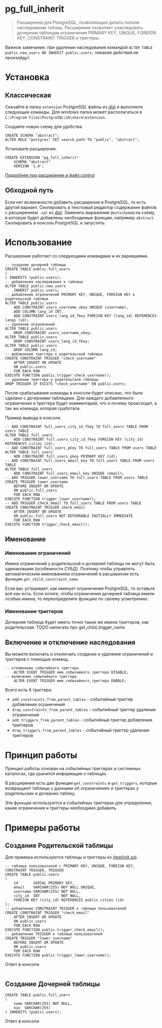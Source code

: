 # pg_full_inherit

> Расширение для PostgreSQL, позволяющее делать полное наследование таблиц.
> Расширение позволяет унаследовать дочерним таблицам ограничения
> PRIMARY KEY, UNIQUE, FOREIGN KEY, CONSTRAINT TRIGGER и триггеры.

Важное замечание: при удалении наследования командой
`ALTER TABLE public.new_users NO INHERIT public.users;`
никакие действия не произойдут.

# Установка

## Классическая

Скачайте в папку `extension` PostgreSQL файлы из [dist](./dist)
и выполните следующие команды. Для windows папка может располагаться в
`C:\Program Files\PostgreSQL\16\share\extension`.

Создайте новую схему для удобства.

```postgresql
CREATE SCHEMA "abstract";
ALTER ROLE "postgres" SET search_path TO "public", "abstract";
```

Установите расширение.

```postgresql
CREATE EXTENSION "pg_full_inherit"
    SCHEMA "abstract"
    VERSION '1.0';
```

[Подробнее про расширение и файл control](https://postgrespro.ru/docs/postgresql/current/extend-extensions)

## Обходной путь

Если нет возможности добавить расширение в PostgreSQL, то есть другой вариант.
Скопировать в текстовый редактор содержание файлов с расширением `.sql`
из [dist](./dist). Заменить выражение `@extschema@` на схему,
в которую будет добавлены необходимые функции, например `abstract`.
Скопировать в консоль PostgreSQL и запустить.

# Использование

Расширение работает со следующими командами и их вариациями.

```postgresql
-- создание дочерней таблицы
CREATE TABLE public.full_users
(
) INHERITS (public.users);
-- добавления наследования к таблице 
ALTER TABLE public.new_users
    INHERIT public.users;
-- добавление ограничений PRIMARY KEY, UNIQUE, FOREIGN KEY к родительской таблице
ALTER TABLE public.users
    ADD CONSTRAINT users_username_ukey UNIQUE (username),
    ADD COLUMN lang_id INT,
    ADD CONSTRAINT users_lang_id_fkey FOREIGN KEY (lang_id) REFERENCES langs (id);
-- удаление ограничений
ALTER TABLE public.users
    DROP CONSTRAINT users_username_ukey;
ALTER TABLE public.users
    DROP CONSTRAINT users_lang_id_fkey;
ALTER TABLE public.users
    DROP COLUMN lang_id;
-- добавление триггера к родительской таблице
CREATE CONSTRAINT TRIGGER "check_username"
    AFTER INSERT OR UPDATE
    ON public.users
    FOR EACH ROW
EXECUTE FUNCTION public.trigger_check_username();
-- удаление триггера у родительской таблицы
DROP TRIGGER IF EXISTS "check_username" ON public.users;
```

После срабатывания команды в консоли будет описано, что было сделано
с дочерними таблицами. Для каждого добавленного ограничения и триггера
будет комментарий, что и почему происходит, а так же команда, которая сработала.

Пример вывода в консоли.

```postgresql
-- ADD CONSTRAINT full_users_city_id_fkey TO full_users TABLE FROM users TABLE
ALTER TABLE full_users
    ADD CONSTRAINT full_users_city_id_fkey FOREIGN KEY (city_id) REFERENCES cities (id);
-- ADD CONSTRAINT full_users_pkey TO full_users TABLE FROM users TABLE
ALTER TABLE full_users
    ADD CONSTRAINT full_users_pkey PRIMARY KEY (id);
-- ADD CONSTRAINT full_users_email_key TO full_users TABLE FROM users TABLE
ALTER TABLE full_users
    ADD CONSTRAINT full_users_email_key UNIQUE (email);
-- ADD TRIGGER lower_username TO full_users TABLE FROM users TABLE
CREATE TRIGGER lower_username
    BEFORE INSERT OR UPDATE
    ON public.full_users
    FOR EACH ROW
EXECUTE FUNCTION trigger_lower_username();
-- ADD TRIGGER check_email TO full_users TABLE FROM users TABLE
CREATE CONSTRAINT TRIGGER check_email
    AFTER INSERT OR UPDATE
    ON public.full_users NOT DEFERRABLE INITIALLY IMMEDIATE
    FOR EACH ROW
EXECUTE FUNCTION trigger_check_email();
```

## Именование

### Именование ограничений

Имена ограничений у родительской и дочерней таблицы не могут быть одинаковыми
(особенности СУБД). Поэтому чтобы управлять автоматическим именованием ограничений
в расширении есть функция `get_child_constraint_name`.

Если вас устраивает, как именует ограничения PostgreSQL, то оставьте всё как есть.
Если хотите, чтобы ограничения дочерней таблица имели особые имена,
то переопределите функцию по своему усмотрению.

### Именование триггеров

Дочерняя таблица будет иметь точно такие же имена триггеров, как родительская.
TODO написать про get_child_trigger_name

## Включение и отключение наследования

Вы можете включать и отключать создание и удаление ограничений и триггеров
с помощью команд.

```postgresql
-- отключение событийного триггера
    ALTER EVENT TRIGGER имя_событийного_триггера DISABLE;
-- включение событийного триггера
    ALTER EVENT TRIGGER имя_событийного_триггера ENABLE;
```

Всего есть 4 триггера:

- `add_constraints_from_parent_tables` - событийный триггер добавления ограничений
- `drop_constraints_from_parent_tables` - событийный триггер удаления ограничений
- `add_triggers_from_parent_tables` - событийный триггер добавления триггеров
- `drop_triggers_from_parent_tables` - событийный триггер удаления триггеров

# Принцип работы

Принцип работы основан на событийных триггерах и системных каталогах,
где хранится информация о таблицах.

В расширении есть две функции `get_constraints` и `get_triggers`,
которые возвращают таблицы с данными об ограничениях и триггерах
у родительских и дочерних таблиц.

Эти функции используются в событийных триггерах для определения,
какие ограничения и триггеры необходимо добавить.

# Примеры работы

## Создание Родительской таблицы

Для примера используются таблицы и триггеры из [/test/init.sql](/test/init.sql).

```postgresql
-- таблица пользователей с PRIMARY KEY, UNIQUE, FOREIGN KEY, CONSTRAINT TRIGGER, TRIGGER
CREATE TABLE public.users
(
    id       SERIAL PRIMARY KEY,
    email    VARCHAR(255) NOT NULL UNIQUE,
    username VARCHAR(255) NOT NULL,
    city_id  INT          NOT NULL,
    FOREIGN KEY (city_id) REFERENCES public.cities (id)
);
-- добавление CONSTRAINT TRIGGER к таблице пользователей
CREATE CONSTRAINT TRIGGER "check_email"
    AFTER INSERT OR UPDATE
    ON public.users
    FOR EACH ROW
EXECUTE FUNCTION public.trigger_check_email();
-- добавление TRIGGER к таблице пользователей
CREATE TRIGGER "lower_username"
    BEFORE INSERT OR UPDATE
    ON public.users
    FOR EACH ROW
EXECUTE FUNCTION public.trigger_lower_username();
```

Ответ в консоли

```postgresql
```

## Создание Дочерней таблицы

```postgresql
CREATE TABLE public.full_users
(
    name VARCHAR(255) NOT NULL,
    bio  VARCHAR(255)
) INHERITS (public.users);
```

Ответ в консоли

```postgresql
```
